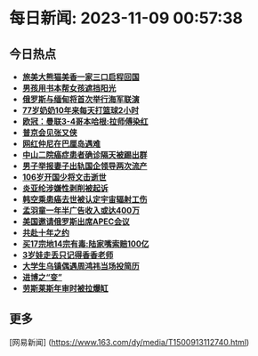 
# 每日新闻: 2023-11-09 00:57:38
## 今日热点

- **[旅美大熊猫美香一家三口启程回国](https://www.163.com/search?keyword=%E6%97%85%E7%BE%8E%E5%A4%A7%E7%86%8A%E7%8C%AB%E7%BE%8E%E9%A6%99%E4%B8%80%E5%AE%B6%E4%B8%89%E5%8F%A3%E5%90%AF%E7%A8%8B%E5%9B%9E%E5%9B%BD)**
- **[男孩用书本帮女孩遮挡阳光](https://www.163.com/search?keyword=%E7%94%B7%E5%AD%A9%E7%94%A8%E4%B9%A6%E6%9C%AC%E5%B8%AE%E5%A5%B3%E5%AD%A9%E9%81%AE%E6%8C%A1%E9%98%B3%E5%85%89)**
- **[俄罗斯与缅甸将首次举行海军联演](https://www.163.com/search?keyword=%E4%BF%84%E7%BD%97%E6%96%AF%E4%B8%8E%E7%BC%85%E7%94%B8%E5%B0%86%E9%A6%96%E6%AC%A1%E4%B8%BE%E8%A1%8C%E6%B5%B7%E5%86%9B%E8%81%94%E6%BC%94)**
- **[77岁奶奶10年来每天打篮球2小时](https://www.163.com/search?keyword=77%E5%B2%81%E5%A5%B6%E5%A5%B610%E5%B9%B4%E6%9D%A5%E6%AF%8F%E5%A4%A9%E6%89%93%E7%AF%AE%E7%90%832%E5%B0%8F%E6%97%B6)**
- **[欧冠：曼联3-4哥本哈根:拉师傅染红](https://www.163.com/search?keyword=%E6%AC%A7%E5%86%A0%EF%BC%9A%E6%9B%BC%E8%81%943-4%E5%93%A5%E6%9C%AC%E5%93%88%E6%A0%B9+%E6%8B%89%E5%B8%88%E5%82%85%E6%9F%93%E7%BA%A2)**
- **[普京会见张又侠](https://www.163.com/search?keyword=%E6%99%AE%E4%BA%AC%E4%BC%9A%E8%A7%81%E5%BC%A0%E5%8F%88%E4%BE%A0)**
- **[网红仲尼在巴厘岛遇难](https://www.163.com/search?keyword=%E7%BD%91%E7%BA%A2%E4%BB%B2%E5%B0%BC%E5%9C%A8%E5%B7%B4%E5%8E%98%E5%B2%9B%E9%81%87%E9%9A%BE)**
- **[中山二院癌症患者确诊隔天被踢出群](https://www.163.com/search?keyword=%E4%B8%AD%E5%B1%B1%E4%BA%8C%E9%99%A2%E7%99%8C%E7%97%87%E6%82%A3%E8%80%85%E7%A1%AE%E8%AF%8A%E9%9A%94%E5%A4%A9%E8%A2%AB%E8%B8%A2%E5%87%BA%E7%BE%A4)**
- **[男子举报妻子出轨国企领导两次流产](https://www.163.com/search?keyword=%E7%94%B7%E5%AD%90%E4%B8%BE%E6%8A%A5%E5%A6%BB%E5%AD%90%E5%87%BA%E8%BD%A8%E5%9B%BD%E4%BC%81%E9%A2%86%E5%AF%BC%E4%B8%A4%E6%AC%A1%E6%B5%81%E4%BA%A7)**
- **[106岁开国少将文击逝世](https://www.163.com/search?keyword=106%E5%B2%81%E5%BC%80%E5%9B%BD%E5%B0%91%E5%B0%86%E6%96%87%E5%87%BB%E9%80%9D%E4%B8%96)**
- **[炎亚纶涉嫌性剥削被起诉](https://www.163.com/search?keyword=%E7%82%8E%E4%BA%9A%E7%BA%B6%E6%B6%89%E5%AB%8C%E6%80%A7%E5%89%A5%E5%89%8A%E8%A2%AB%E8%B5%B7%E8%AF%89)**
- **[韩空乘患癌去世被认定宇宙辐射工伤](https://www.163.com/search?keyword=%E9%9F%A9%E7%A9%BA%E4%B9%98%E6%82%A3%E7%99%8C%E5%8E%BB%E4%B8%96%E8%A2%AB%E8%AE%A4%E5%AE%9A%E5%AE%87%E5%AE%99%E8%BE%90%E5%B0%84%E5%B7%A5%E4%BC%A4)**
- **[孟羽童一年半广告收入或达400万](https://www.163.com/search?keyword=%E5%AD%9F%E7%BE%BD%E7%AB%A5%E4%B8%80%E5%B9%B4%E5%8D%8A%E5%B9%BF%E5%91%8A%E6%94%B6%E5%85%A5%E6%88%96%E8%BE%BE400%E4%B8%87)**
- **[美国邀请俄罗斯出席APEC会议](https://www.163.com/search?keyword=%E7%BE%8E%E5%9B%BD%E9%82%80%E8%AF%B7%E4%BF%84%E7%BD%97%E6%96%AF%E5%87%BA%E5%B8%ADAPEC%E4%BC%9A%E8%AE%AE)**
- **[共赴十年之约](https://www.163.com/search?keyword=%E5%85%B1%E8%B5%B4%E5%8D%81%E5%B9%B4%E4%B9%8B%E7%BA%A6)**
- **[买17宗地14宗有毒:陆家嘴索赔100亿](https://www.163.com/search?keyword=%E4%B9%B017%E5%AE%97%E5%9C%B014%E5%AE%97%E6%9C%89%E6%AF%92+%E9%99%86%E5%AE%B6%E5%98%B4%E7%B4%A2%E8%B5%94100%E4%BA%BF)**
- **[3岁娃走丢只记得香香老师](https://www.163.com/search?keyword=3%E5%B2%81%E5%A8%83%E8%B5%B0%E4%B8%A2%E5%8F%AA%E8%AE%B0%E5%BE%97%E9%A6%99%E9%A6%99%E8%80%81%E5%B8%88)**
- **[大学生乌镇偶遇周鸿祎当场投简历](https://www.163.com/search?keyword=%E5%A4%A7%E5%AD%A6%E7%94%9F%E4%B9%8C%E9%95%87%E5%81%B6%E9%81%87%E5%91%A8%E9%B8%BF%E7%A5%8E%E5%BD%93%E5%9C%BA%E6%8A%95%E7%AE%80%E5%8E%86)**
- **[进博之“变”](https://www.163.com/search?keyword=%E8%BF%9B%E5%8D%9A%E4%B9%8B%E2%80%9C%E5%8F%98%E2%80%9D)**
- **[劳斯莱斯年审时被拉爆缸](https://www.163.com/search?keyword=%E5%8A%B3%E6%96%AF%E8%8E%B1%E6%96%AF%E5%B9%B4%E5%AE%A1%E6%97%B6%E8%A2%AB%E6%8B%89%E7%88%86%E7%BC%B8)**

## 更多
[网易新闻] (https://www.163.com/dy/media/T1500913112740.html)
